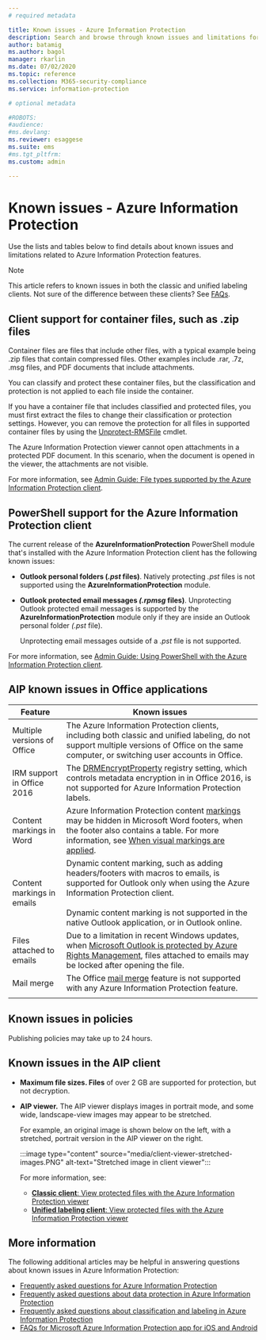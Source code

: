 ```yaml
---
# required metadata

title: Known issues - Azure Information Protection
description: Search and browse through known issues and limitations for Azure Information Protection.
author: batamig
ms.author: bagol
manager: rkarlin
ms.date: 07/02/2020
ms.topic: reference
ms.collection: M365-security-compliance
ms.service: information-protection

# optional metadata

#ROBOTS:
#audience:
#ms.devlang:
ms.reviewer: esaggese
ms.suite: ems
#ms.tgt_pltfrm:
ms.custom: admin

---
```


# Known issues - Azure Information Protection

Use the lists and tables below to find details about known issues and limitations related to Azure Information Protection features.

> [!NOTE]
> This article refers to known issues in both the classic and unified labeling clients. Not sure of the difference between these clients? See [FAQs](faqs.md#whats-the-difference-between-the-azure-information-protection-classic-and-unified-labeling-clients).

<!--removed from this page
## HYOK known issues

HYOK has the following known issues:

- [Supported Microsoft Office versions](#supported-microsoft-office-versions)
- [Email recommendations for Office 365 and other online services](#email-recommendations-for-office-365-and-other-online-services)

### Supported Microsoft Office versions

HYOK for the Azure Information Protection classic client does not support versions of Office earlier than Office 2013.

### Email recommendations for Office 365 and other online services

We recommend that you do not use HYOK protection for emails in Office 365 and other online services.

Office 365 and other online services are not be able to decrypt HYOK-protected documents and emails. This limitation includes HYOK-protected documents and emails that have been protected with the Rights Management connector, and prevents these services from inspecting the content and taking action on them.

This loss of functionality for HYOK-protected email includes malware scanners, data loss prevention (DLP) solutions, mail routing rules, journaling, eDiscovery, archiving solutions, and Exchange ActiveSync.

Additionally, users may not understand why some devices cannot open their HYOK-protected emails, resulting in more calls to your help desk.
-->

## Client support for container files, such as .zip files

Container files are files that include other files, with a typical example being .zip files that contain compressed files. Other examples include .rar, .7z, .msg files, and PDF documents that include attachments.

You can classify and protect these container files, but the classification and protection is not applied to each file inside the container.

If you have a container file that includes classified and protected files, you must first extract the files to change their classification or protection settings. However, you can remove the protection for all files in supported container files by using the [Unprotect-RMSFile](/powershell/module/azureinformationprotection/unprotect-rmsfile) cmdlet.

The Azure Information Protection viewer cannot open attachments in a protected PDF document. In this scenario, when the document is opened in the viewer, the attachments are not visible.

For more information, see [Admin Guide: File types supported by the Azure Information Protection client](rms-client/client-admin-guide-file-types.md).

## PowerShell support for the Azure Information Protection client

The current release of the **AzureInformationProtection** PowerShell module that's installed with the Azure Information Protection client has the following known issues:

- **Outlook personal folders (*.pst* files)**. Natively protecting *.pst* files is not supported using the **AzureInformationProtection** module.

- **Outlook protected email messages *(.rpmsg* files)**. Unprotecting Outlook protected email messages is supported by the **AzureInformationProtection** module only if they are inside an Outlook personal folder *(.pst* file).

    Unprotecting email messages outside of a *.pst* file is not supported.

For more information, see [Admin Guide: Using PowerShell with the Azure Information Protection client](rms-client/client-admin-guide-powershell.md).

<!-- removed from this page
## Protection-only mode known issues

The following known issues apply for [Protection-only mode for the Azure Information Protection client](rms-client/client-protection-only-mode.md):

- In Office apps, the Azure Information Protection bar is not shown. When you click **Protect** > **Show Bar**, this menu option is unavailable.

- When you use the **Classify and protect - Azure Information Protection** dialog box with the File Explorer, labels for classification are not shown. Instead, you have an option select a Rights Management (RMS) template.
-->

## AIP known issues in Office applications

|Feature  |Known issues  |
|---------|---------|
|Multiple versions of Office    | The Azure Information Protection clients, including both classic and unified labeling, do not support multiple versions of Office on the same computer, or switching user accounts in Office.       |
|IRM support in Office 2016 | The [DRMEncryptProperty](https://docs.microsoft.com/deployoffice/security/protect-sensitive-messages-and-documents-by-using-irm-in-office#office-2016-irm-registry-key-options) registry setting, which controls metadata encryption in in Office 2016, is not supported for Azure Information Protection labels.|
|Content markings in Word    | Azure Information Protection content [markings](configure-policy-markings.md) may be hidden in Microsoft Word footers, when the footer also contains a table. For more information, see [When visual markings are applied](configure-policy-markings.md#when-visual-markings-are-applied). |
|Content markings in emails | Dynamic content marking, such as adding headers/footers with macros to emails, is supported for Outlook only when using the Azure Information Protection client. </br></br>Dynamic content marking is not supported in the native Outlook application, or in Outlook online. |
|Files attached to emails |Due to a limitation in recent Windows updates, when [Microsoft Outlook is protected by Azure Rights Management](office-apps-services-support.md), files attached to emails may be locked after opening the file. |
|Mail merge    |  The Office [mail merge](https://support.office.com/article/use-mail-merge-for-bulk-email-letters-labels-and-envelopes-f488ed5b-b849-4c11-9cff-932c49474705) feature is not supported with any Azure Information Protection feature.       |
| | |

<!-- removing b/c this is relevant for classic only. for UL, labels are configured in m365. so this is basically irrelevant for us.
## Known issues in labeling

Depending on your policy rule size limit, configuring more than 200 users or user groups for each label may cause unexpected errors. 
-->

## Known issues in policies

Publishing policies may take up to 24 hours.

## Known issues in the AIP client

- **Maximum file sizes. Files** of over 2 GB are supported for protection, but not decryption.

- **AIP viewer.** The AIP viewer displays images in portrait mode, and some wide, landscape-view images may appear to be stretched.

    For example, an original image is shown below on the left, with a stretched, portrait version in the AIP viewer on the right. 
    
    :::image type="content" source="media/client-viewer-stretched-images.PNG" alt-text="Stretched image in client viewer":::
    
    For more information, see:

    - [**Classic client**: View protected files with the Azure Information Protection viewer](rms-client/client-view-use-files.md)
    - [**Unified labeling client**: View protected files with the Azure Information Protection viewer](rms-client/clientv2-view-use-files.md)


## More information

The following additional articles may be helpful in answering questions about known issues in Azure Information Protection:

- [Frequently asked questions for Azure Information Protection](faqs.md)
- [Frequently asked questions about data protection in Azure Information Protection](faqs-rms.md)
- [Frequently asked questions about classification and labeling in Azure Information Protection](faqs-infoprotect.md)
- [FAQs for Microsoft Azure Information Protection app for iOS and Android](rms-client/mobile-app-faq.md)

